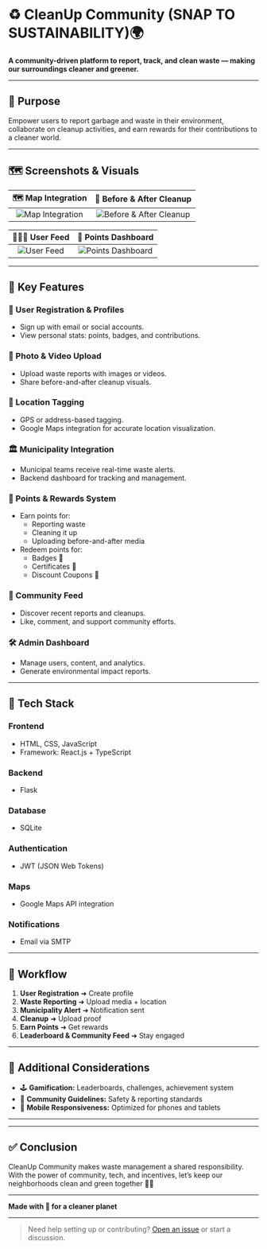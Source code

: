 # ♻️ CleanUp Community (SNAP TO SUSTAINABILITY)🌍

**A community-driven platform to report, track, and clean waste — making our surroundings cleaner and greener.**

---

## 🚀 Purpose

Empower users to report garbage and waste in their environment, collaborate on cleanup activities, and earn rewards for their contributions to a cleaner world.

---

## 🗺️ Screenshots & Visuals

| 🗺️ **Map Integration** | 🧼 **Before & After Cleanup** |
|:------------------------:|:-----------------------------:|
| ![Map Integration](https://github.com/user-attachments/assets/be116bc4-5fa9-4ae2-872d-559fee03160c) | ![Before & After Cleanup](https://github.com/user-attachments/assets/b190b77c-5c79-4f73-a470-7ef86a7e71d4) |

| 🧑‍🤝‍🧑 **User Feed** | 🎯 **Points Dashboard** |
|:--------------------:|:------------------------:|
| ![User Feed](https://github.com/user-attachments/assets/ad023f73-8842-422b-b2dc-51cd74fb652a) | ![Points Dashboard](https://github.com/user-attachments/assets/7ce1b234-47a7-4df6-bbdf-37edd0637142) |





---

## 🧰 Key Features

### 👤 User Registration & Profiles
- Sign up with email or social accounts.
- View personal stats: points, badges, and contributions.

### 📸 Photo & Video Upload
- Upload waste reports with images or videos.
- Share before-and-after cleanup visuals.

### 📍 Location Tagging
- GPS or address-based tagging.
- Google Maps integration for accurate location visualization.

### 🏛️ Municipality Integration
- Municipal teams receive real-time waste alerts.
- Backend dashboard for tracking and management.

### 🎯 Points & Rewards System
- Earn points for:
  - Reporting waste
  - Cleaning it up
  - Uploading before-and-after media
- Redeem points for:
  - Badges 🏅
  - Certificates 📜
  - Discount Coupons 🎁

### 🧩 Community Feed
- Discover recent reports and cleanups.
- Like, comment, and support community efforts.

### 🛠️ Admin Dashboard
- Manage users, content, and analytics.
- Generate environmental impact reports.

---

## 🧪 Tech Stack

### Frontend
- HTML, CSS, JavaScript
- Framework: React.js + TypeScript

### Backend
- Flask

### Database
- SQLite

### Authentication
- JWT (JSON Web Tokens)

### Maps
- Google Maps API integration

### Notifications
- Email via SMTP

---

## 🔄 Workflow

1. **User Registration** ➜ Create profile  
2. **Waste Reporting** ➜ Upload media + location  
3. **Municipality Alert** ➜ Notification sent  
4. **Cleanup** ➜ Upload proof  
5. **Earn Points** ➜ Get rewards  
6. **Leaderboard & Community Feed** ➜ Stay engaged  

---

## 📱 Additional Considerations

- 🕹️ **Gamification:** Leaderboards, challenges, achievement system
- 📖 **Community Guidelines:** Safety & reporting standards
- 📱 **Mobile Responsiveness:** Optimized for phones and tablets

---



---

## ✅ Conclusion

CleanUp Community makes waste management a shared responsibility. With the power of community, tech, and incentives, let’s keep our neighborhoods clean and green together 🌱💪

---

**Made with 💚 for a cleaner planet**

---

> Need help setting up or contributing? [Open an issue](https://github.com/yourusername/cleanup-community/issues) or start a discussion.
